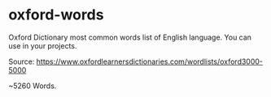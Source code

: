 # oxford-words
Oxford Dictionary most common words list of English language. You can use in your projects.

Source:
https://www.oxfordlearnersdictionaries.com/wordlists/oxford3000-5000

~5260 Words.
